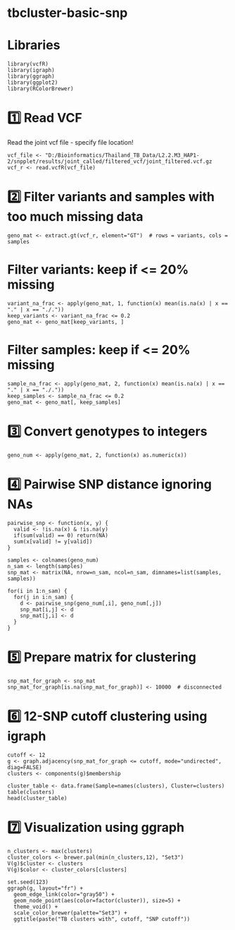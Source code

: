 # tbcluster-basic-snp


# Libraries

```
library(vcfR)
library(igraph)
library(ggraph)
library(ggplot2)
library(RColorBrewer)
```

# 1️⃣ Read VCF

Read the joint vcf file - specify file location!

```
vcf_file <- "D:/Bioinformatics/Thailand_TB_Data/L2.2.M3_HAP1-2/snpplet/results/joint_called/filtered_vcf/joint_filtered.vcf.gz 
vcf_r <- read.vcfR(vcf_file)

```

# 2️⃣ Filter variants and samples with too much missing data

```
geno_mat <- extract.gt(vcf_r, element="GT")  # rows = variants, cols = samples
```

# Filter variants: keep if <= 20% missing

```
variant_na_frac <- apply(geno_mat, 1, function(x) mean(is.na(x) | x == "." | x == "./."))
keep_variants <- variant_na_frac <= 0.2
geno_mat <- geno_mat[keep_variants, ]
```

# Filter samples: keep if <= 20% missing

```
sample_na_frac <- apply(geno_mat, 2, function(x) mean(is.na(x) | x == "." | x == "./."))
keep_samples <- sample_na_frac <= 0.2
geno_mat <- geno_mat[, keep_samples]
```

# 3️⃣ Convert genotypes to integers 

```
geno_num <- apply(geno_mat, 2, function(x) as.numeric(x))
```

# 4️⃣ Pairwise SNP distance ignoring NAs

```
pairwise_snp <- function(x, y) {
  valid <- !is.na(x) & !is.na(y)
  if(sum(valid) == 0) return(NA)
  sum(x[valid] != y[valid])
}

samples <- colnames(geno_num)
n_sam <- length(samples)
snp_mat <- matrix(NA, nrow=n_sam, ncol=n_sam, dimnames=list(samples, samples))

for(i in 1:n_sam) {
  for(j in i:n_sam) {
    d <- pairwise_snp(geno_num[,i], geno_num[,j])
    snp_mat[i,j] <- d
    snp_mat[j,i] <- d
  }
}

```

# 5️⃣ Prepare matrix for clustering

```
snp_mat_for_graph <- snp_mat
snp_mat_for_graph[is.na(snp_mat_for_graph)] <- 10000  # disconnected
```

# 6️⃣ 12-SNP cutoff clustering using igraph

```
cutoff <- 12
g <- graph.adjacency(snp_mat_for_graph <= cutoff, mode="undirected", diag=FALSE)
clusters <- components(g)$membership

cluster_table <- data.frame(Sample=names(clusters), Cluster=clusters)
table(clusters)
head(cluster_table)

```

# 7️⃣ Visualization using ggraph

```
n_clusters <- max(clusters)
cluster_colors <- brewer.pal(min(n_clusters,12), "Set3")
V(g)$cluster <- clusters
V(g)$color <- cluster_colors[clusters]

set.seed(123)
ggraph(g, layout="fr") +
  geom_edge_link(color="gray50") +
  geom_node_point(aes(color=factor(cluster)), size=5) +
  theme_void() +
  scale_color_brewer(palette="Set3") +
  ggtitle(paste("TB clusters with", cutoff, "SNP cutoff"))

```

